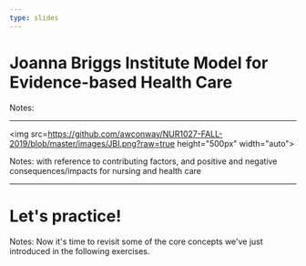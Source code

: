 ```yaml
---
type: slides
---
```


# Joanna Briggs Institute Model for Evidence-based Health Care

Notes: 

---

<img src=https://github.com/awconway/NUR1027-FALL-2019/blob/master/images/JBI.png?raw=true height="500px" width="auto">


Notes: with reference to contributing factors, and positive and negative consequences/impacts for nursing and health care

---

# Let's practice!

Notes: Now it's time to revisit some of the core concepts we've just introduced in the following exercises.

